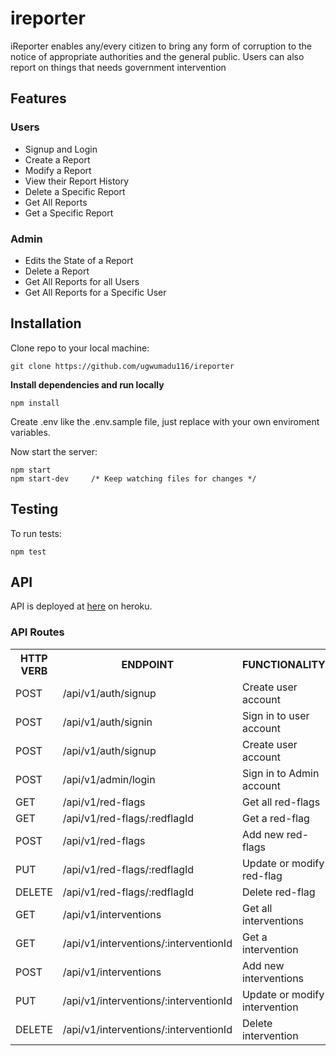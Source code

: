 # ireporter
iReporter enables any/every citizen to bring any form of corruption to the notice of appropriate authorities and the general public. Users can also report on things that needs government intervention


## Features

### Users

- Signup and Login
- Create a Report 
- Modify a Report
- View their Report History
- Delete a Specific Report
- Get All Reports
- Get a Specific Report

### Admin

- Edits the State of a Report
- Delete a Report
- Get All Reports for all Users
- Get All Reports for a Specific User

## Installation

Clone repo to your local machine:

```git
git clone https://github.com/ugwumadu116/ireporter
```

**Install dependencies and run locally**<br/>

```
npm install
```

Create .env like the .env.sample file, just replace with your own enviroment variables.

Now start the server:

```npm
npm start
npm start-dev     /* Keep watching files for changes */
```

## Testing

To run tests:

```npm
npm test
```

## API

API is deployed at [here](https://bootcamp-andela-ireporter.herokuapp.com/) on heroku.

### API Routes

<table>
	<tr>
		<th>HTTP VERB</th>
		<th>ENDPOINT</th>
		<th>FUNCTIONALITY</th>
	</tr>
	<tr>
		<td>POST</td>
		<td>/api/v1/auth/signup</td> 
		<td>Create user account</td>
	</tr>
	<tr>
		<td>POST</td>
		<td>/api/v1/auth/signin</td> 
		<td>Sign in to user account</td>
	</tr>
	<tr>
		<td>POST</td>
		<td>/api/v1/auth/signup</td> 
		<td>Create user account</td>
	</tr>
	<tr>
		<td>POST</td>
		<td>/api/v1/admin/login</td> 
		<td>Sign in to Admin account</td>
	</tr>
	<tr>
		<td>GET</td>
		<td>/api/v1/red-flags</td> 
		<td>Get all red-flags</td>
	</tr>
	<tr>
		<td>GET</td>
		<td>/api/v1/red-flags/:redflagId</td> 
		<td>Get a red-flag</td>
	</tr>
	<tr>
		<td>POST</td>
		<td>/api/v1/red-flags</td> 
		<td>Add new red-flags</td>
	</tr>
	<tr>
		<td>PUT</td>
		<td>/api/v1/red-flags/:redflagId</td> 
		<td>Update or modify red-flag</td>
	</tr>
	<tr>
		<td>DELETE</td>
		<td>/api/v1/red-flags/:redflagId</td> 
		<td>Delete red-flag</td>
	</tr>    
    <tr>
		<td>GET</td>
		<td>/api/v1/interventions</td> 
		<td>Get all interventions</td>
	</tr>
	<tr>
		<td>GET</td>
		<td>/api/v1/interventions/:interventionId</td> 
		<td>Get a intervention</td>
	</tr>
	<tr>
		<td>POST</td>
		<td>/api/v1/interventions</td> 
		<td>Add new interventions</td>
	</tr>
	<tr>
		<td>PUT</td>
		<td>/api/v1/interventions/:interventionId</td> 
		<td>Update or modify intervention</td>
	</tr>
	<tr>
		<td>DELETE</td>
		<td>/api/v1/interventions/:interventionId</td> 
		<td>Delete intervention</td>
	</tr>
</table>
